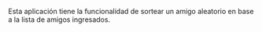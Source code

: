 Esta aplicación tiene la funcionalidad de sortear un amigo aleatorio en base a la lista de amigos ingresados.
